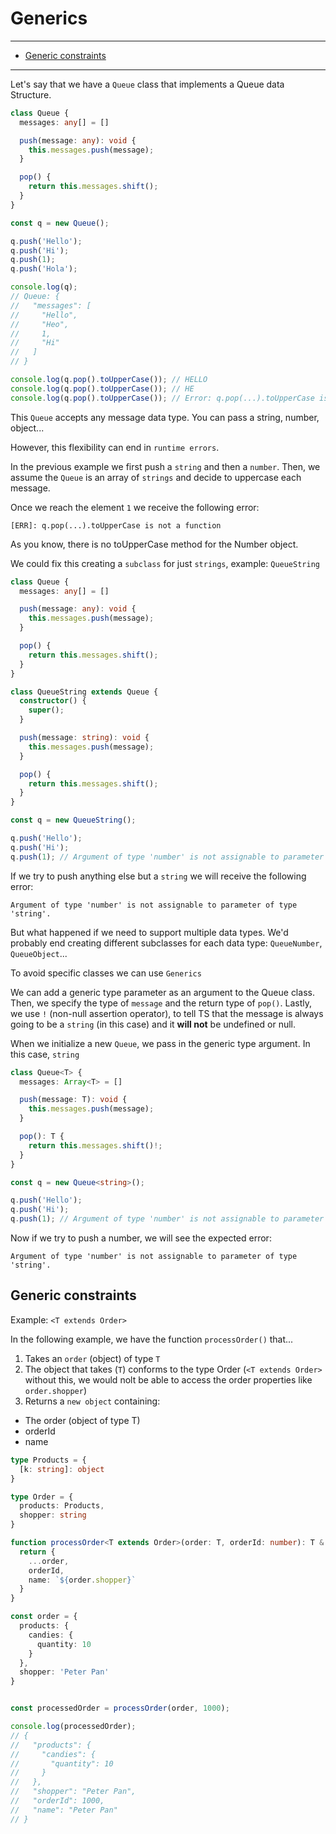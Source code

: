 # Generics

<!--
  Definition
  Why to use
-->

---

* [Generic constraints](#generic-constraints)

---

Let's say that we have a `Queue` class that implements a Queue data Structure.

```ts
class Queue {
  messages: any[] = []

  push(message: any): void {
    this.messages.push(message);
  }

  pop() {
    return this.messages.shift();
  }
}

const q = new Queue();

q.push('Hello');
q.push('Hi');
q.push(1);
q.push('Hola');

console.log(q);
// Queue: {
//   "messages": [
//     "Hello",
//     "Heo",
//     1,
//     "Hi"
//   ]
// } 

console.log(q.pop().toUpperCase()); // HELLO
console.log(q.pop().toUpperCase()); // HE
console.log(q.pop().toUpperCase()); // Error: q.pop(...).toUpperCase is not a function 
```

This `Queue` accepts any message data type. You can pass a string, number, object...

However, this flexibility can end in `runtime errors`.

In the previous example we first push a `string` and then a `number`.
Then, we assume the `Queue` is an array of `strings` and decide to uppercase each message. 

Once we reach the element `1` we receive the following error:

```
[ERR]: q.pop(...).toUpperCase is not a function
```

As you know, there is no toUpperCase method for the Number object.

We could fix this creating a `subclass` for just `strings`, example: `QueueString`

```ts
class Queue {
  messages: any[] = []

  push(message: any): void {
    this.messages.push(message);
  }

  pop() {
    return this.messages.shift();
  }
}

class QueueString extends Queue {
  constructor() {
    super();
  }

  push(message: string): void {
    this.messages.push(message);
  }

  pop() {
    return this.messages.shift();
  }  
}

const q = new QueueString();

q.push('Hello');
q.push('Hi');
q.push(1); // Argument of type 'number' is not assignable to parameter of type 'string'.
```

If we try to push anything else but a `string` we will receive the following error:

```
Argument of type 'number' is not assignable to parameter of type 'string'.
```

But what happened if we need to support multiple data types. We'd probably end creating different subclasses for each data type: `QueueNumber`, `QueueObject`...

To avoid specific classes we can use `Generics`

We can add a generic type parameter as an argument to the Queue class. 
Then, we specify the type of `message` and the return type of `pop()`.
Lastly, we use `!` (non-null assertion operator), to tell TS that the message is always going to be a `string` (in this case) and it **will not** be undefined or null.

When we initialize a new `Queue`, we pass in the generic type argument. In this case, `string`

```ts
class Queue<T> {
  messages: Array<T> = []

  push(message: T): void {
    this.messages.push(message);
  }

  pop(): T {
    return this.messages.shift()!;
  }
}

const q = new Queue<string>();

q.push('Hello');
q.push('Hi');
q.push(1); // Argument of type 'number' is not assignable to parameter of type 'string'.
```

Now if we try to push a number, we will see the expected error:

```
Argument of type 'number' is not assignable to parameter of type 'string'.
```

## Generic constraints

<!-- 
  TODO:
    What is?
-->

Example: `<T extends Order>`

In the following example, we have the function `processOrder()` that...
1. Takes an `order` (object) of type `T`
3. The object that takes (`T`) conforms to the type Order (`<T extends Order>` without this, we would nolt be able to access the order properties like `order.shopper`)
2. Returns a `new object` containing:
  * The order (object of type T)
  * orderId
  * name

```ts
type Products = {
  [k: string]: object
}

type Order = {
  products: Products,
  shopper: string
}

function processOrder<T extends Order>(order: T, orderId: number): T & { orderId: number } & { name: string } {
  return {
    ...order,
    orderId,
    name: `${order.shopper}`
  }
}

const order = {
  products: {
    candies: {
      quantity: 10
    }
  },
  shopper: 'Peter Pan'
}


const processedOrder = processOrder(order, 1000);

console.log(processedOrder);
// {
//   "products": {
//     "candies": {
//       "quantity": 10
//     }
//   },
//   "shopper": "Peter Pan",
//   "orderId": 1000,
//   "name": "Peter Pan"
// } 
```